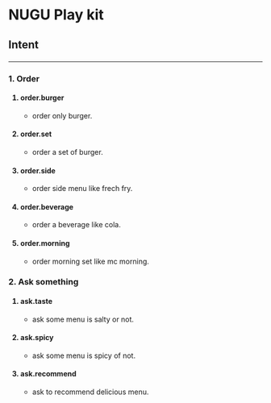 # NUGU Play kit

## Intent <hr>

### 1. Order
<ol>

#### <li> order.burger

- order only burger.

#### <li> order.set

- order a set of burger.

#### <li> order.side

- order side menu like frech fry.

#### <li> order.beverage

- order a beverage like cola.

#### <li> order.morning

- order morning set like mc morning.
  
</ol>

### 2. Ask something

<ol>

#### <li> ask.taste

- ask some menu is salty or not.

#### <li> ask.spicy

- ask some menu is spicy of not.

#### <li> ask.recommend

- ask to recommend delicious menu.

</ol>